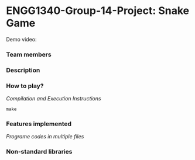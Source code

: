 # ENGG1340-Group-14-Project: Snake Game
Demo video:

### Team members 


### Description
### How to play? 
_Compilation and Execution Instructions_

`make`

### Features implemented
_Programe codes in multiple files_

### Non-standard libraries

